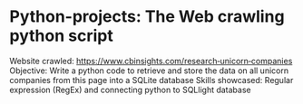 # Python-projects: The Web crawling python script
Website crawled: https://www.cbinsights.com/research‐unicorn‐companies
Objective: Write a python code to retrieve and store the data on all unicorn companies from this page into a SQLite database
Skills showcased: Regular expression (RegEx) and connecting python to SQLlight database
